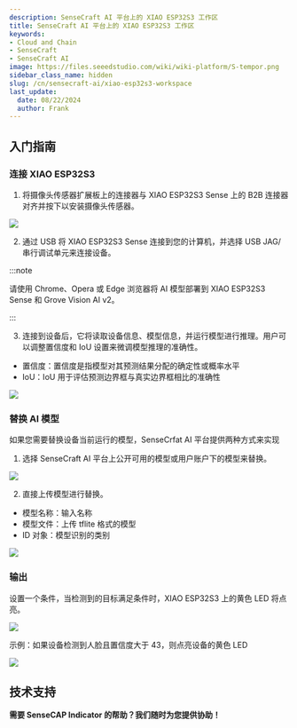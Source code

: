 ```yaml
---
description: SenseCraft AI 平台上的 XIAO ESP32S3 工作区
title: SenseCraft AI 平台上的 XIAO ESP32S3 工作区
keywords:
- Cloud and Chain
- SenseCraft
- SenseCraft AI
image: https://files.seeedstudio.com/wiki/wiki-platform/S-tempor.png
sidebar_class_name: hidden
slug: /cn/sensecraft-ai/xiao-esp32s3-workspace
last_update:
  date: 08/22/2024
  author: Frank
---
```


## 入门指南

### 连接 XIAO ESP32S3

1. 将摄像头传感器扩展板上的连接器与 XIAO ESP32S3 Sense 上的 B2B 连接器对齐并按下以安装摄像头传感器。

![](https://files.seeedstudio.com/wiki/SenseCraft_AI/img/image4.png)

2. 通过 USB 将 XIAO ESP32S3 Sense 连接到您的计算机，并选择 USB JAG/串行调试单元来连接设备。

:::note

请使用 Chrome、Opera 或 Edge 浏览器将 AI 模型部署到 XIAO ESP32S3 Sense 和 Grove Vision AI v2。

:::

3. 连接到设备后，它将读取设备信息、模型信息，并运行模型进行推理。用户可以调整置信度和 IoU 设置来微调模型推理的准确性。

- 置信度：置信度是指模型对其预测结果分配的确定性或概率水平
- IoU：IoU 用于评估预测边界框与真实边界框相比的准确性

![](https://files.seeedstudio.com/wiki/SenseCraft_AI/img/image5.png)

### 替换 AI 模型

如果您需要替换设备当前运行的模型，SenseCrfat AI 平台提供两种方式来实现

1. 选择 SenseCraft AI 平台上公开可用的模型或用户账户下的模型来替换。

![](https://files.seeedstudio.com/wiki/SenseCraft_AI/img/image6.png)

2. 直接上传模型进行替换。

- 模型名称：输入名称
- 模型文件：上传 tflite 格式的模型
- ID 对象：模型识别的类别

![](https://files.seeedstudio.com/wiki/SenseCraft_AI/img/image7.png)

### 输出

设置一个条件，当检测到的目标满足条件时，XIAO ESP32S3 上的黄色 LED 将点亮。

![](https://files.seeedstudio.com/wiki/SenseCraft_AI/img/image8.png)

示例：如果设备检测到人脸且置信度大于 43，则点亮设备的黄色 LED

![](https://files.seeedstudio.com/wiki/SenseCraft_AI/img/image9.png)

## **技术支持**

**需要 SenseCAP Indicator 的帮助？我们随时为您提供协助！**

<div class="button_tech_support_container">
<a href="https://discord.com/invite/QqMgVwHT3X" class="button_tech_support_sensecap"></a>
<a href="https://support.sensecapmx.com/portal/en/home" class="button_tech_support_sensecap3"></a>
</div>

<div class="button_tech_support_container">
<a href="mailto:support@sensecapmx.com" class="button_tech_support_sensecap2"></a>
<a href="https://github.com/Seeed-Studio/wiki-documents/discussions/69" class="button_discussion"></a>
</div>
